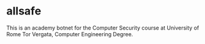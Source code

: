# allsafe
This is an academy botnet for the Computer Security course at University of Rome Tor Vergata, Computer Engineering Degree.
